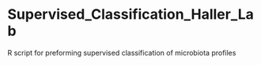 # Supervised_Classification_Haller_Lab
R script for preforming supervised classification of microbiota profiles 
